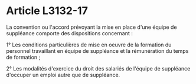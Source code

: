 # Article L3132-17

La convention ou l'accord prévoyant la mise en place d'une équipe de suppléance comporte des dispositions concernant :

1° Les conditions particulières de mise en oeuvre de la formation du personnel travaillant en équipe de suppléance et la rémunération du temps de formation ;

2° Les modalités d'exercice du droit des salariés de l'équipe de suppléance d'occuper un emploi autre que de suppléance.